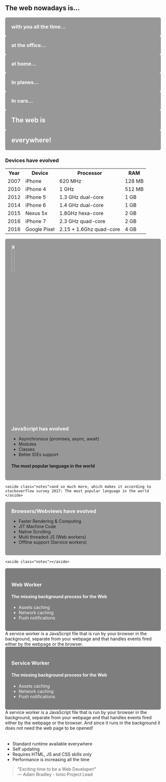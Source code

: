 <section>
    <h1>The web nowadays is...</h1>
</section>

<section data-background-video="./img/mobiles.mp4" data-background-video-loop data-background-color="#fff" data-background-style="cover">
    <div layout="column" layout-align="center center" h100>
       <div style="background-color: rgba(0, 0, 0, 0.4); padding: 20px; border-radius: 5px;">
            <h3 style="color:#fff; margin:0">with you all the time...</h3>
        </div>
    </div>
</section>

<section data-background-video="./img/office_cat.mp4" data-background-video-loop data-background-color="#fff" data-background-style="cover">
    <div layout="column" layout-align="center center" h100>
       <div style="background-color: rgba(0, 0, 0, 0.4); padding: 20px; border-radius: 5px;">
            <h3 style="color:#fff; margin:0">at the office...</h3>
        </div>
    </div>
</section>

<section data-background-video="./img/tv.mp4" data-background-video-muted data-background-video-loop data-background-color="#fff" data-background-style="cover">
    <div layout="column" layout-align="center center" h100>
       <div style="background-color: rgba(0, 0, 0, 0.4); padding: 20px; border-radius: 5px;">
            <h3 style="color:#fff; margin:0">at home...</h3>
        </div>
    </div>
</section>

<section data-background-image="./img/plane_seets.jpg" class="stretch">
    <div layout="column" layout-align="center center" h100>
       <div style="background-color: rgba(0, 0, 0, 0.4); padding: 20px; border-radius: 5px;">
            <h3 style="color:#fff; margin:0">In planes...</h3>
        </div>
    </div>
</section>

<section data-background-image="./img/tesla_dashboard.jpg" class="stretch">
    <div layout="column" layout-align="center center" h100>
       <div style="background-color: rgba(0, 0, 0, 0.4); padding: 20px; border-radius: 5px;">
            <h3 style="color:#fff; margin:0">In cars...</h3>
        </div>
    </div>
</section>


<section data-background-image="../../img/meme/everywhere.jpeg" class="stretch">
    <div layout="column" layout-align="center center" h100>
        <div class="fragment" style="background-color: rgba(0, 0, 0, 0.4); padding: 20px; border-radius: 5px;">
            <h1 style="color:#fff; margin:0">The web is</h1>
        </div>
        <span flex></span>
        <div class="fragment" style="background-color: rgba(0, 0, 0, 0.4); padding: 20px; border-radius: 5px;">
            <h1 style="color:#fff; margin:0">everywhere!</h1>
        </div>
    </div>
</section>

<section data-background-video="./img/iphone_evolution.mp4" data-background-video-loop data-background-color="#fff"  class="stretch video-opacity-30">
    <div layout="column" layout-align="center center" h100>
       <h3>Devices have evolved</h3>
        <table>
            <tr class="fragment">
                <th>Year</th>
                <th>Device</th>
                <th>Processor</th>
                <th>RAM</th>
            </tr>
            <tr  class="fragment">
                <td>2007</td>
                <td>iPhone</td>
                <td>620 MHz</td>
                <td>128 MB</td>
            </tr>
            <tr  class="fragment">
                <td>2010</td>
                <td>iPhone 4</td>
                <td>1 GHz</td>
                <td>512 MB</td>
            </tr>
            <tr  class="fragment">
                <td>2012</td>
                <td>iPhone 5</td>
                <td>1.3 GHz dual-core</td>
                <td>1 GB</td>
            </tr>
            <tr  class="fragment">
                <td>2014</td>
                <td>iPhone 6</td>
                <td>1.4 GHz dual-core</td>
                <td>1 GB</td>
            </tr>
            <tr  class="fragment">
                <td>2015</td>
                <td>Nexus 5x</td>
                <td>1.8GHz hexa-core </td>
                <td>2 GB</td>
            </tr>
            <tr  class="fragment">
                <td>2016</td>
                <td>iPhone 7</td>
                <td>2.3 GHz quad-core</td>
                <td>2 GB</td>
            </tr>
            <tr  class="fragment">
                <td>2016</td>
                <td>Google Pixel</td>
                <td>2.15 + 1.6Ghz quad-core</td>
                <td>4 GB</td>
            </tr>
        </table>
    </div>
</section>

<section data-background-video="./img/unleashed.mp4" data-background-video-loop data-background-color="#000" data-background-style="cover">
    <div class="fragment" style="background-color: rgba(0, 0, 0, 0.4); padding: 20px; border-radius: 5px;">
        <img src="../../img/js-logo.png" width="15%" class="img-plain"/>
        <h3 style="color:#fff; margin:0">JavaScript has evolved</h3>
        <ul>
            <li class="fragment">Asynchronous (promises, async, await)</li>
            <li class="fragment">Modules</li>
            <li class="fragment">Classes</li>
            <li class="fragment">Better IDEs support</li>
        </ul>
        <h4 class="fragment green">The most popular language in the world</h4>
        <!-- "https://stackoverflow.com/insights/survey/2017#technology-programming-languages" -->
    </div>
    
    <aside class="notes">and so much more, which makes it according to stackoverflow survey 2017: The most popular language in the world  </aside>
</section>

<section data-background-video="./img/ie.mp4" data-background-video-loop data-background-color="#000" data-background-style="cover">
    <div class="fragment" style="background-color: rgba(0, 0, 0, 0.4); padding: 20px; border-radius: 5px;">
        <h3 style="color:#fff; margin:0">Browsers/Webviews have evolved</h3>
        <ul>
            <li class="fragment">Faster Rendering & Computing</li>
            <li class="fragment">JIT Machine Code</li>
            <li class="fragment">Native Scrolling</li>
            <li class="fragment">Multi threaded JS (Web workers)</li>
            <li class="fragment">Offline support (Service workers)</li>
        </ul>
    </div>
    
    <aside class="notes"></aside>
</section>

<section data-background-video="./img/process.mp4" data-background-video-loop data-background-color="#fcf21d"  class="video-opacity-30">
    <div class="fragment" style="background-color: rgba(0, 0, 0, 0.5); padding: 20px; border-radius: 5px; color: white;">
        <h3 style="color:#fff;">Web Worker</h3>
        <h4 style="color:#fff;">The missing background process for the Web</h4>
        <ul>
            <li class="fragment">Assets caching</li>
            <li class="fragment">Network caching</li>
            <li class="fragment">Push notifications</li>
        </ul>
    </div>
    <aside class="notes">
        A service worker is a JavaScript file that is run by your browser in the background, separate from your webpage and that handles events fired either by the webpage or the browser.
    </aside>
</section>

<section data-background-video="./img/process.mp4" data-background-video-loop data-background-color="#fcf21d"  class="video-opacity-30">
    <div class="fragment" style="background-color: rgba(0, 0, 0, 0.5); padding: 20px; border-radius: 5px; color: white;">
        <h3 style="color:#fff;">Service Worker</h3>
        <h4 style="color:#fff;">The missing background process for the Web</h4>
        <ul>
            <li class="fragment">Assets caching</li>
            <li class="fragment">Network caching</li>
            <li class="fragment">Push notifications</li>
        </ul>
    </div>
    <aside class="notes">
        A service worker is a JavaScript file that is run by your browser in the background, separate from your webpage and that handles events fired either by the webpage or the browser. And since it runs in the background it does not need the web page to be opened!
    </aside>
</section>

<section>
    <h3 style="color:#fff; margin:0">Why bet on the Web?</h3>
    <ul>
        <li class="fragment">Standard runtime available everywhere</li>
        <li class="fragment">Self updating</li>
        <li class="fragment">Requires HTML, JS and CSS skills only</li>
        <li class="fragment">Performance is increasing all the time</li>
    </ul>
    <blockquote class="fragment">
        "Exciting time to be a Web Developer!"
        <footer>— Adam Bradley - Ionic Project Lead</footer>
    </blockquote>
    <aside class="notes"></aside>
</section>